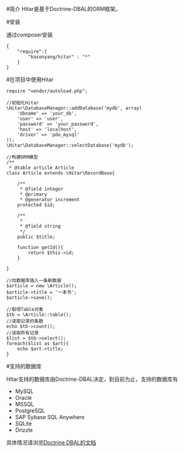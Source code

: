 #简介
Hitar是基于Doctrine-DBAL的ORM框架。

#安装

通过composer安装

    {
        "require":{
            "kasonyang/hitar" : "*"
        }
    }

#在项目中使用Hitar

    require "vendor/autoload.php";
    
    //初始化Hitar
    \Hitar\DatabaseManager::addDatabase('mydb', array(
        'dbname' => 'your_db',
        'user' => 'user',
        'password' => 'your_password',
        'host' => 'localhost',
        'driver' => 'pdo_mysql'
    ));
    \Hitar\DatabaseManager::selectDatabase('mydb');
    
    //构建ORM模型
    /**
     * @table article Article
    class Article extends \Hitar\RecordBase{
        
        /**
         * @field integer
         * @primary
         * @generator increment
        protected $id;
        
        /**
         *
         * @field string
         */
        public $title;

        function getId(){
            return $this->id;
        }
        
    }
    
    //向数据库插入一条新数据
    $article = new \Article();
    $article->title = '一本书';
    $article->save();
    
    //取得Table对象
    $tb = \Article::table();
    //读取记录的条数
    echo $tb->count();
    //读取所有记录
    $list = $tb->select();
    foreach($list as $art){
        echo $art->title;
    }



#支持的数据库

Hitar支持的数据库由Doctrine-DBAL决定，到目前为止，支持的数据库有

* MySQL
* Oracle
* MSSQL
* PostgreSQL
* SAP Sybase SQL Anywhere
* SQLite
* Drizzle

具体情况请浏览[Doctrine DBAL的文档](http://docs.doctrine-project.org/projects/doctrine-dbal/en/latest/index.html)